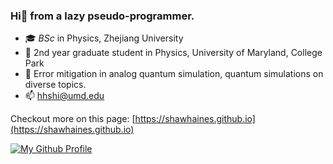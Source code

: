 ### Hi👋 from a lazy pseudo-programmer.

- 🎓 *BSc* in Physics, Zhejiang University
- 💬 2nd year graduate student in Physics, University of Maryland, College Park
- 🌱 Error mitigation in analog quantum simulation, quantum simulations on diverse topics.
- 📫 hhshi@umd.edu

Checkout more on this page: [https://shawhaines.github.io](https://shawhaines.github.io)


[![My Github Profile](https://github-readme-stats.vercel.app/api?username=ShawHaines)]()

<!--
**ShawHaines/ShawHaines** is a ✨ _special_ ✨ repository because its `README.md` (this file) appears on your GitHub profile.

Here are some ideas to get you started:

- 🔭 I’m currently working on ...
- 🌱 I’m currently learning ...
- 👯 I’m looking to collaborate on ...
- 🤔 I’m looking for help with ...
- 💬 Ask me about ...
- 📫 How to reach me: ...
- 😄 Pronouns: ...
- ⚡ Fun fact: ...
-->
